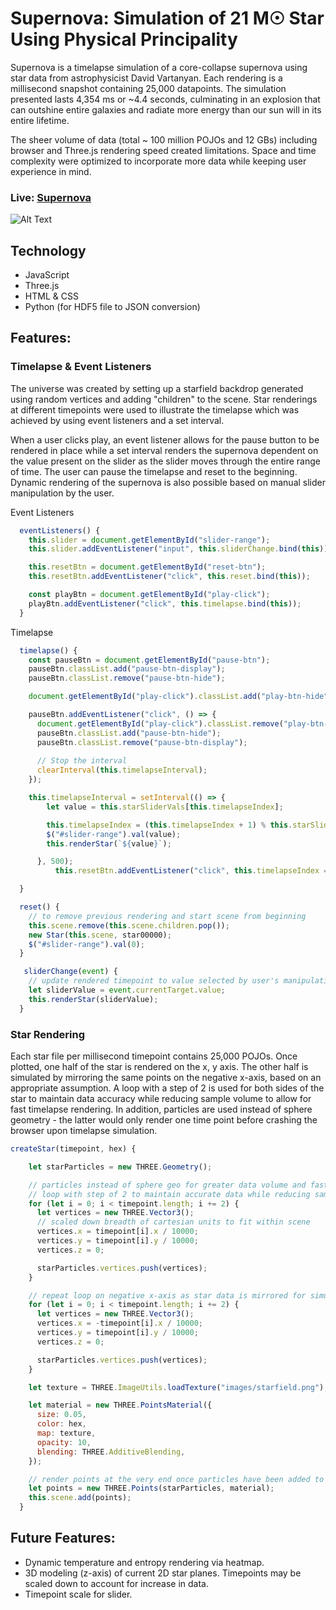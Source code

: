 # Supernova: Simulation of 21 M☉ Star Using Physical Principality

Supernova is a timelapse simulation of a core-collapse supernova using star data from astrophysicist David Vartanyan. Each rendering is a millisecond snapshot containing 25,000 datapoints. The simulation presented lasts 4,354 ms or ~4.4 seconds, culminating in an explosion that can outshine entire galaxies and radiate more energy than our sun will in its entire lifetime.

The sheer volume of data (total ~ 100 million POJOs and 12 GBs) including browser and Three.js rendering speed created limitations. Space and time complexity were optimized to incorporate more data while keeping user experience in mind. 

### Live: [Supernova](https://gevorkia.github.io/supernova/)

![Alt Text](images/supernova.gif)

## Technology

* JavaScript
* Three.js
* HTML & CSS
* Python (for HDF5 file to JSON conversion)

## Features:

### Timelapse & Event Listeners

The universe was created by setting up a starfield backdrop generated using random vertices and adding "children" to the scene. Star renderings at different timepoints were used to illustrate the timelapse which was achieved by using event listeners and a set interval. 

When a user clicks play, an event listener allows for the pause button to be rendered in place while a set interval renders the supernova dependent on the value present on the slider as the slider moves through the entire range of time. The user can pause the timelapse and reset to the beginning. Dynamic rendering of the supernova is also possible based on manual slider manipulation by the user.

Event Listeners

```js
  eventListeners() {
    this.slider = document.getElementById("slider-range");
    this.slider.addEventListener("input", this.sliderChange.bind(this));

    this.resetBtn = document.getElementById("reset-btn");
    this.resetBtn.addEventListener("click", this.reset.bind(this));

    const playBtn = document.getElementById("play-click");
    playBtn.addEventListener("click", this.timelapse.bind(this));
  }
```

Timelapse

```js
  timelapse() {
    const pauseBtn = document.getElementById("pause-btn");
    pauseBtn.classList.add("pause-btn-display");
    pauseBtn.classList.remove("pause-btn-hide");

    document.getElementById("play-click").classList.add("play-btn-hide");

    pauseBtn.addEventListener("click", () => {
      document.getElementById("play-click").classList.remove("play-btn-hide");
      pauseBtn.classList.add("pause-btn-hide");
      pauseBtn.classList.remove("pause-btn-display");
      
      // Stop the interval
      clearInterval(this.timelapseInterval);
    });

    this.timelapseInterval = setInterval(() => {
        let value = this.starSliderVals[this.timelapseIndex];

        this.timelapseIndex = (this.timelapseIndex + 1) % this.starSliderVals.length;
        $("#slider-range").val(value);
        this.renderStar(`${value}`);

      }, 500);
          this.resetBtn.addEventListener("click", this.timelapseIndex = 0);

  }

  reset() {
    // to remove previous rendering and start scene from beginning 
    this.scene.remove(this.scene.children.pop());
    new Star(this.scene, star00000);
    $("#slider-range").val(0);
  }

   sliderChange(event) {
    // update rendered timepoint to value selected by user's manipulation of slider
    let sliderValue = event.currentTarget.value;
    this.renderStar(sliderValue);
  }

```

### Star Rendering

Each star file per millisecond timepoint contains 25,000 POJOs. Once plotted, one half of the star is rendered on the x, y axis. The other half is simulated by mirroring the same points on the negative x-axis, based on an appropriate assumption. A loop with a step of 2 is used for both sides of the star to maintain data accuracy while reducing sample volume to allow for fast timelapse rendering. In addition, particles are used instead of sphere geometry - the latter would only render one time point before crashing the browser upon timelapse simulation. 

```js
createStar(timepoint, hex) {

    let starParticles = new THREE.Geometry();

    // particles instead of sphere geo for greater data volume and fast timelapse rendering
    // loop with step of 2 to maintain accurate data while reducing sample volume
    for (let i = 0; i < timepoint.length; i += 2) {
      let vertices = new THREE.Vector3();
      // scaled down breadth of cartesian units to fit within scene 
      vertices.x = timepoint[i].x / 10000;
      vertices.y = timepoint[i].y / 10000;
      vertices.z = 0;

      starParticles.vertices.push(vertices);
    }

    // repeat loop on negative x-axis as star data is mirrored for simulation purposes
    for (let i = 0; i < timepoint.length; i += 2) {
      let vertices = new THREE.Vector3();
      vertices.x = -timepoint[i].x / 10000;
      vertices.y = timepoint[i].y / 10000;
      vertices.z = 0;

      starParticles.vertices.push(vertices);
    }

    let texture = THREE.ImageUtils.loadTexture("images/starfield.png");

    let material = new THREE.PointsMaterial({
      size: 0.05,
      color: hex,
      map: texture,
      opacity: 10,
      blending: THREE.AdditiveBlending,
    });

    // render points at the very end once particles have been added to geometry
    let points = new THREE.Points(starParticles, material);
    this.scene.add(points);
  }
```

## Future Features:

* Dynamic temperature and entropy rendering via heatmap.
* 3D modeling (z-axis) of current 2D star planes. Timepoints may be scaled down to account for increase in data.
* Timepoint scale for slider.